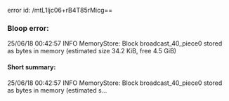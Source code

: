 error id: /mtL1Ijc06+rB4T85rMicg==
### Bloop error:

25/06/18 00:42:57 INFO MemoryStore: Block broadcast_40_piece0 stored as bytes in memory (estimated size 34.2 KiB, free 4.5 GiB)
#### Short summary: 

25/06/18 00:42:57 INFO MemoryStore: Block broadcast_40_piece0 stored as bytes in memory (estimated s...